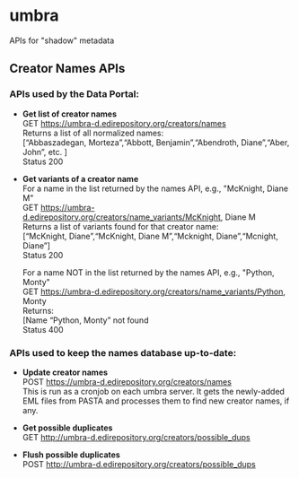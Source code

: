 # umbra
APIs for "shadow" metadata
## Creator Names APIs

### APIs used by the Data Portal:

 * __Get list of creator names__ <br>
    GET https://umbra-d.edirepository.org/creators/names <br>
    Returns a list of all normalized names: <br>
    [“Abbaszadegan, Morteza”,“Abbott, Benjamin”,“Abendroth, Diane”,“Aber, John”, etc. ] <br>
    Status 200

 * __Get variants of a creator name__ <br>
    For a name in the list returned by the names API, e.g., "McKnight, Diane M" <br>
    GET https://umbra-d.edirepository.org/creators/name_variants/McKnight, Diane M <br>
    Returns a list of variants found for that creator name: <br>
    [“McKnight, Diane”,“McKnight, Diane M”,“Mcknight, Diane”,“Mcnight, Diane”] <br>
    Status 200

    For a name NOT in the list returned by the names API, e.g., "Python, Monty" <br>
    GET https://umbra-d.edirepository.org/creators/name_variants/Python, Monty <br>
    Returns: <br>
    [Name “Python, Monty” not found <br>
    Status 400

### APIs used to keep the names database up-to-date:

 * __Update creator names__ <br>
    POST https://umbra-d.edirepository.org/creators/names <br>
    This is run as a cronjob on each umbra server. It gets the newly-added EML files from PASTA and processes them to find new creator names, if any. 

 * __Get possible duplicates__ <br>
    GET http://umbra-d.edirepository.org/creators/possible_dups

 * __Flush possible duplicates__ <br>
    POST http://umbra-d.edirepository.org/creators/possible_dups
